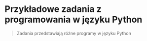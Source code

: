 
# Przykładowe zadania z programowania w języku Python
> Zadania przedstawiają różne programy w języku Python
